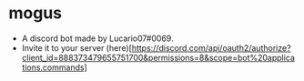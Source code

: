 # mogus
- A discord bot made by Lucario07#0069.
- Invite it to your server (here)[https://discord.com/api/oauth2/authorize?client_id=888373479655751700&permissions=8&scope=bot%20applications.commands]
